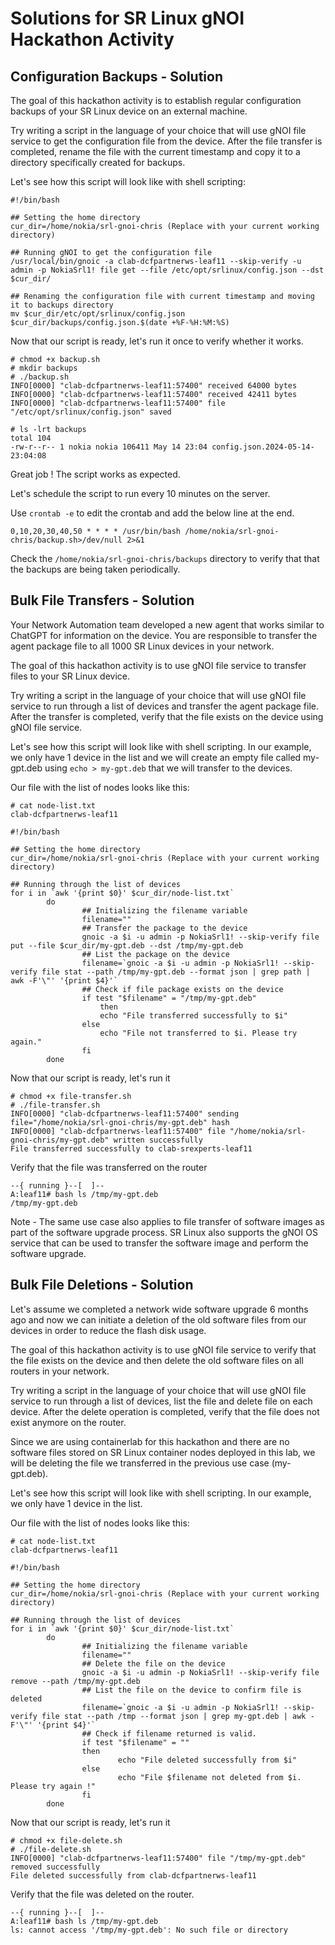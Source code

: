 # Solutions for SR Linux gNOI Hackathon Activity

## Configuration Backups - Solution

The goal of this hackathon activity is to establish regular configuration backups of your SR Linux device on an external machine.

Try writing a script in the language of your choice that will use gNOI file service to get the configuration file from the device. After the file transfer is completed, rename the file with the current timestamp and copy it to a directory specifically created for backups.

Let's see how this script will look like with shell scripting:

```
#!/bin/bash

## Setting the home directory
cur_dir=/home/nokia/srl-gnoi-chris (Replace with your current working directory)

## Running gNOI to get the configuration file
/usr/local/bin/gnoic -a clab-dcfpartnerws-leaf11 --skip-verify -u admin -p NokiaSrl1! file get --file /etc/opt/srlinux/config.json --dst $cur_dir/

## Renaming the configuration file with current timestamp and moving it to backups directory
mv $cur_dir/etc/opt/srlinux/config.json $cur_dir/backups/config.json.$(date +%F-%H:%M:%S)

```

Now that our script is ready, let's run it once to verify whether it works.

```
# chmod +x backup.sh
# mkdir backups
# ./backup.sh
INFO[0000] "clab-dcfpartnerws-leaf11:57400" received 64000 bytes 
INFO[0000] "clab-dcfpartnerws-leaf11:57400" received 42411 bytes 
INFO[0000] "clab-dcfpartnerws-leaf11:57400" file "/etc/opt/srlinux/config.json" saved 
```

```
# ls -lrt backups
total 104
-rw-r--r-- 1 nokia nokia 106411 May 14 23:04 config.json.2024-05-14-23:04:08
```

Great job ! The script works as expected.

Let's schedule the script to run every 10 minutes on the server.

Use `crontab -e` to edit the crontab and add the below line at the end.

```
0,10,20,30,40,50 * * * * /usr/bin/bash /home/nokia/srl-gnoi-chris/backup.sh>/dev/null 2>&1
```

Check the `/home/nokia/srl-gnoi-chris/backups` directory to verify that that the backups are being taken periodically.

## Bulk File Transfers - Solution

Your Network Automation team developed a new agent that works similar to ChatGPT for information on the device. You are responsible to transfer the agent package file to all 1000 SR Linux devices in your network.

The goal of this hackathon activity is to use gNOI file service to transfer files to your SR Linux device.

Try writing a script in the language of your choice that will use gNOI file service to run through a list of devices and transfer the agent package file. After the transfer is completed, verify that the file exists on the device using gNOI file service.

Let's see how this script will look like with shell scripting. In our example, we only have 1 device in the list and we will create an empty file called my-gpt.deb using `echo > my-gpt.deb` that we will transfer to the devices.

Our file with the list of nodes looks like this:

```
# cat node-list.txt
clab-dcfpartnerws-leaf11
```

```
#!/bin/bash

## Setting the home directory
cur_dir=/home/nokia/srl-gnoi-chris (Replace with your current working directory)

## Running through the list of devices
for i in `awk '{print $0}' $cur_dir/node-list.txt`
        do
                ## Initializing the filename variable
                filename=""
                ## Transfer the package to the device
                gnoic -a $i -u admin -p NokiaSrl1! --skip-verify file put --file $cur_dir/my-gpt.deb --dst /tmp/my-gpt.deb
                ## List the package on the device
                filename=`gnoic -a $i -u admin -p NokiaSrl1! --skip-verify file stat --path /tmp/my-gpt.deb --format json | grep path | awk -F'\"' '{print $4}'`
                ## Check if file package exists on the device
				if test "$filename" = "/tmp/my-gpt.deb"
					then
					echo "File transferred successfully to $i"
				else
					echo "File not transferred to $i. Please try again."
				fi
        done
```

Now that our script is ready, let's run it

```
# chmod +x file-transfer.sh
# ./file-transfer.sh
INFO[0000] "clab-dcfpartnerws-leaf11:57400" sending file="/home/nokia/srl-gnoi-chris/my-gpt.deb" hash 
INFO[0000] "clab-dcfpartnerws-leaf11:57400" file "/home/nokia/srl-gnoi-chris/my-gpt.deb" written successfully 
File transferred successfully to clab-srexperts-leaf11
```

Verify that the file was transferred on the router

```
--{ running }--[  ]--
A:leaf11# bash ls /tmp/my-gpt.deb
/tmp/my-gpt.deb
```

Note - The same use case also applies to file transfer of software images as part of the software upgrade process. SR Linux also supports the gNOI OS service that can be used to transfer the software image and perform the software upgrade.


## Bulk File Deletions - Solution

Let's assume we completed a network wide software upgrade 6 months ago and now we can initiate a deletion of the old software files from our devices in order to reduce the flash disk usage.

The goal of this hackathon activity is to use gNOI file service to verify that the file exists on the device and then delete the old software files on all routers in your network.

Try writing a script in the language of your choice that will use gNOI file service to run through a list of devices, list the file and delete file on each device. After the delete operation is completed, verify that the file does not exist anymore on the router.

Since we are using containerlab for this hackathon and there are no software files stored on SR Linux container nodes deployed in this lab, we will be deleting the file we transferred in the previous use case (my-gpt.deb).

Let's see how this script will look like with shell scripting. In our example, we only have 1 device in the list.

Our file with the list of nodes looks like this:

```
# cat node-list.txt
clab-dcfpartnerws-leaf11
```

```
#!/bin/bash

## Setting the home directory
cur_dir=/home/nokia/srl-gnoi-chris (Replace with your current working directory)

## Running through the list of devices
for i in `awk '{print $0}' $cur_dir/node-list.txt`
        do
                ## Initializing the filename variable
				filename=""
				## Delete the file on the device
				gnoic -a $i -u admin -p NokiaSrl1! --skip-verify file remove --path /tmp/my-gpt.deb
                ## List the file on the device to confirm file is deleted
				filename=`gnoic -a $i -u admin -p NokiaSrl1! --skip-verify file stat --path /tmp --format json | grep my-gpt.deb | awk -F'\"' '{print $4}'`
                ## Check if filename returned is valid.
				if test "$filename" = ""
                then
                        echo "File deleted successfully from $i"
                else
                        echo "File $filename not deleted from $i. Please try again !"
                fi
        done
```

Now that our script is ready, let's run it

```
# chmod +x file-delete.sh
# ./file-delete.sh
INFO[0000] "clab-dcfpartnerws-leaf11:57400" file "/tmp/my-gpt.deb" removed successfully 
File deleted successfully from clab-dcfpartnerws-leaf11
```
Verify that the file was deleted on the router.

```
--{ running }--[  ]--
A:leaf11# bash ls /tmp/my-gpt.deb
ls: cannot access '/tmp/my-gpt.deb': No such file or directory
```
